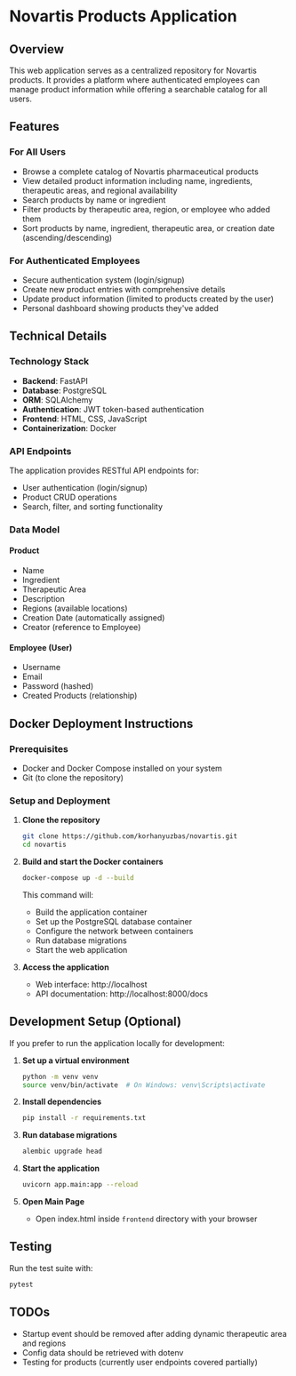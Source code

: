 # Novartis Products Application

## Overview

This web application serves as a centralized repository for Novartis products. It provides a platform where authenticated employees can manage product information while offering a searchable catalog for all users.

## Features

### For All Users
- Browse a complete catalog of Novartis pharmaceutical products
- View detailed product information including name, ingredients, therapeutic areas, and regional availability
- Search products by name or ingredient
- Filter products by therapeutic area, region, or employee who added them
- Sort products by name, ingredient, therapeutic area, or creation date (ascending/descending)

### For Authenticated Employees
- Secure authentication system (login/signup)
- Create new product entries with comprehensive details
- Update product information (limited to products created by the user)
- Personal dashboard showing products they've added

## Technical Details

### Technology Stack
- **Backend**: FastAPI
- **Database**: PostgreSQL
- **ORM**: SQLAlchemy
- **Authentication**: JWT token-based authentication
- **Frontend**: HTML, CSS, JavaScript
- **Containerization**: Docker

### API Endpoints

The application provides RESTful API endpoints for:
- User authentication (login/signup)
- Product CRUD operations
- Search, filter, and sorting functionality

### Data Model

#### Product
- Name
- Ingredient
- Therapeutic Area
- Description
- Regions (available locations)
- Creation Date (automatically assigned)
- Creator (reference to Employee)

#### Employee (User)
- Username
- Email
- Password (hashed)
- Created Products (relationship)

## Docker Deployment Instructions

### Prerequisites
- Docker and Docker Compose installed on your system
- Git (to clone the repository)

### Setup and Deployment

1. **Clone the repository**
   ```bash
   git clone https://github.com/korhanyuzbas/novartis.git
   cd novartis
   ```

2. **Build and start the Docker containers**
   ```bash
   docker-compose up -d --build
   ```
   
   This command will:
   - Build the application container
   - Set up the PostgreSQL database container
   - Configure the network between containers
   - Run database migrations
   - Start the web application

3. **Access the application**
   - Web interface: http://localhost
   - API documentation: http://localhost:8000/docs

## Development Setup (Optional)

If you prefer to run the application locally for development:

1. **Set up a virtual environment**
   ```bash
   python -m venv venv
   source venv/bin/activate  # On Windows: venv\Scripts\activate
   ```

2. **Install dependencies**
   ```bash
   pip install -r requirements.txt
   ```

3. **Run database migrations**
   ```bash
   alembic upgrade head
   ```

4. **Start the application**
   ```bash
   uvicorn app.main:app --reload
   ```

5. **Open Main Page**
   
   - Open index.html inside `frontend` directory with your browser 
   

## Testing

Run the test suite with:
```bash
pytest
```


## TODOs

- Startup event should be removed after adding dynamic therapeutic area and regions
- Config data should be retrieved with dotenv
- Testing for products (currently user endpoints covered partially)

